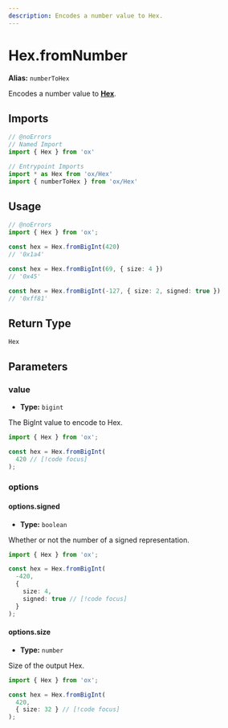 ```yaml
---
description: Encodes a number value to Hex.
---
```


# Hex.fromNumber

**Alias:** `numberToHex`

Encodes a number value to **[Hex](/api/hex)**.

## Imports

```ts twoslash
// @noErrors
// Named Import 
import { Hex } from 'ox'

// Entrypoint Imports
import * as Hex from 'ox/Hex'
import { numberToHex } from 'ox/Hex'
```

## Usage

```ts twoslash
// @noErrors
import { Hex } from 'ox';

const hex = Hex.fromBigInt(420)
// '0x1a4'

const hex = Hex.fromBigInt(69, { size: 4 })
// '0x45'

const hex = Hex.fromBigInt(-127, { size: 2, signed: true })
// '0xff81'
```

## Return Type

`Hex`

## Parameters

### value

- **Type:** `bigint`

The BigInt value to encode to Hex.

```ts twoslash
import { Hex } from 'ox';

const hex = Hex.fromBigInt(
  420 // [!code focus]
);
```

### options

#### options.signed

- **Type:** `boolean`

Whether or not the number of a signed representation.

```ts twoslash
import { Hex } from 'ox';

const hex = Hex.fromBigInt(
  -420,
  { 
    size: 4,
    signed: true // [!code focus]
  }
);
```

#### options.size 

- **Type:** `number`

Size of the output Hex.

```ts twoslash
import { Hex } from 'ox';

const hex = Hex.fromBigInt(
  420,
  { size: 32 } // [!code focus]
);
```